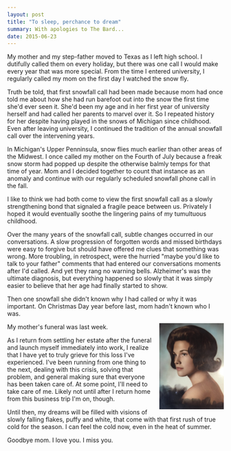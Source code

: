 ```yaml
---
layout: post
title: "To sleep, perchance to dream"
summary: With apologies to The Bard...
date: 2015-06-23
---
```


My mother and my step-father moved to Texas as I left high school. I dutifully called them on every holiday, but there was one call I would make every year that was more special. From the time I entered university, I regularly called my mom on the first day I watched the snow fly.

Truth be told, that first snowfall call had been made because mom had once told me about how she had run barefoot out into the snow the first time she'd ever seen it. She'd been my age and in her first year of university herself and had called her parents to marvel over it. So I repeated history for her despite having played in the snows of Michigan since childhood. Even after leaving university, I continued the tradition of the annual snowfall call over the intervening years.

In Michigan's Upper Penninsula, snow flies much earlier than other areas of the Midwest. I once called my mother on the Fourth of July because a freak snow storm had popped up despite the otherwise balmly temps for that time of year. Mom and I decided together to count that instance as an anomaly and continue with our regularly scheduled snowfall phone call in the fall.

I like to think we had both come to view the first snowfall call as a slowly strengthening bond that signaled a fragile peace between us. Privately I hoped it would eventually soothe the lingering pains of my tumultuous childhood.

Over the many years of the snowfall call, subtle changes occurred in our conversations. A slow progression of forgotten words and missed birthdays were easy to forgive but should have offered me clues that something was wrong. More troubling, in retrospect, were the hurried "maybe you'd like to talk to your father" comments that had entered our conversations moments after I'd called. And yet they rang no warning bells. Alzheimer's was the ultimate diagnosis, but everything happened so slowly that it was simply easier to believe that her age had finally started to show.

Then one snowfall she didn't known why I had called or why it was important. On Christmas Day year before last, mom hadn't known who I was.

<img src="/img/mom.png" alt="a picture of my mom" height="200" style="float:right;PADDING-LEFT: 10px;PADDING-BOTTOM: 10px">My mother's funeral was last week.

As I return from settling her estate after the funeral and launch myself immediately into work, I realize that I have yet to truly grieve for this loss I've experienced. I've been running from one thing to the next, dealing with this crisis, solving that problem, and general making sure that everyone has been taken care of. At some point, I'll need to take care of me. Likely not until after I return home from this business trip I'm on, though.

Until then, my dreams will be filled with visions of slowly falling flakes, puffy and white, that come with that first rush of true cold for the season. I can feel the cold now, even in the heat of summer. 

Goodbye mom. I love you. I miss you.
